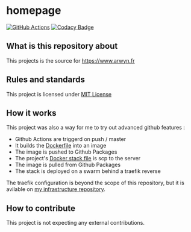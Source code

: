 # homepage

[![GitHub Actions](https://img.shields.io/endpoint.svg?url=https%3A%2F%2Factions-badge.atrox.dev%2Farwynfr%2Fhomepage%2Fbadge)](https://actions-badge.atrox.dev/arwynfr/homepage/goto)
[![Codacy Badge](https://api.codacy.com/project/badge/Grade/f6e55299939544fd9350d06c96557d9b)](https://www.codacy.com/manual/ArwynFr/homepage?utm_source=github.com&amp;utm_medium=referral&amp;utm_content=ArwynFr/homepage&amp;utm_campaign=Badge_Grade)

## What is this repository about

This projects is the source for <https://www.arwyn.fr>

## Rules and standards

This project is licensed under [MIT License](/LICENSE)

## How it works

This project was also a way for me to try out advanced github features :
*   Github Actions are triggerd on push / master
*   It builds the [Dockerfile](/src/Dockerfile) into an image
*   The image is pushed to Github Packages
*   The project's [Docker stack file](/stack/docker-compose.yml) is scp to the server
*   The image is pulled from Github Packages
*   The stack is deployed on a swarm behind a traefik reverse

The traefik configuration is beyond the scope of this repository, but it is avilable on [my infrastructure repository](https://github.com/ArwynFr/infrastructure).

## How to contribute

This project is not expecting any external contributions.
